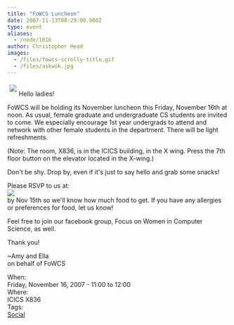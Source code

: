 ```yaml
---
title: "FoWCS Luncheon"
date: 2007-11-13T08:29:00.000Z
type: event
aliases:
  - /node/1016
author: Christopher Head
images:
  - /files/fowcs-scrolly-title.gif
  - /files/askwok.jpg
---
```


<div class="field field-name-body field-type-text-with-summary field-label-hidden"><div class="field-items"><div class="field-item even"><p><img src="/files/fowcs-scrolly-title.gif" vspace="5" hspace="5" align="left"><br>
Hello ladies!</p>
<p>FoWCS will be holding its November luncheon this Friday, November 16th at noon. As usual, female graduate and undergraduate CS students are invited to come. We especially encourage 1st year undergrads to attend and network with other female students in the department. There will be light refreshments.</p>
<p>(Note: The room, X836, is in the ICICS building, in the X wing. Press the 7th floor button on the elevator located in the X-wing.)</p>
<p>Don&apos;t be shy. Drop by, even if it&apos;s just to say hello and grab some snacks!</p>
<p>Please RSVP to us at:<br>
<img src="/files/askwok.jpg"><br>
by Nov 15th so we&apos;ll know how much food to get. If you have any allergies or preferences for food, let us know!</p>
<p>Feel free to join our facebook group, Focus on Women in Computer Science, as well.</p>
<p>Thank you!</p>
<p>~Amy and Ella<br>
on behalf of FoWCS</p>
</div></div></div><div class="field field-name-field-dates field-type-datetime field-label-above"><div class="field-label">When:&#xA0;</div><div class="field-items"><div class="field-item even"><span class="date-display-single">Friday, November 16, 2007 - <span class="date-display-range"><span class="date-display-start">11:00</span> to <span class="date-display-end">12:00</span></span></span></div></div></div><div class="field field-name-field-location field-type-text field-label-above"><div class="field-label">Where:&#xA0;</div><div class="field-items"><div class="field-item even">ICICS X836</div></div></div>    <footer>
    <div class="field field-name-field-tags field-type-taxonomy-term-reference field-label-above"><div class="field-label">Tags:&#xA0;</div><div class="field-items"><div class="field-item even"><a href="/social">Social</a></div></div></div>      </footer>